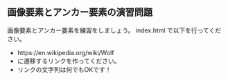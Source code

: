 ## 画像要素とアンカー要素の演習問題

<p>画像要素とアンカー要素を練習をしましょう。 index.html で以下を行ってください。</p>
<ul>
    <li>https://en.wikipedia.org/wiki/Wolf</li>
    <li>に遷移するリンクを作ってください。</li>
    <li>リンクの文字列は何でもOKです！</li>
</ul>
<p></p>